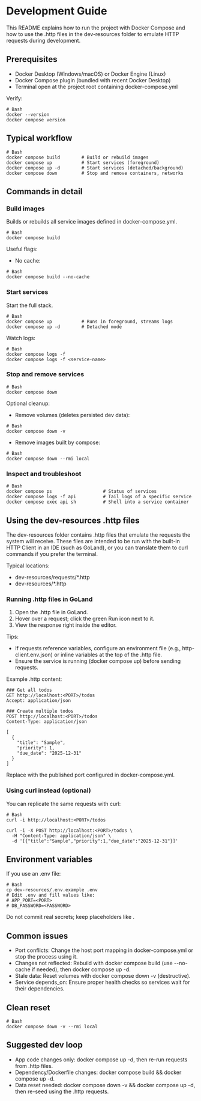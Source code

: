 # Development Guide

This README explains how to run the project with Docker Compose and how to use the .http files in the dev-resources folder to emulate HTTP requests during development.

## Prerequisites
- Docker Desktop (Windows/macOS) or Docker Engine (Linux)
- Docker Compose plugin (bundled with recent Docker Desktop)
- Terminal open at the project root containing docker-compose.yml

Verify:
```shell script
# Bash
docker --version
docker compose version
```


## Typical workflow
```shell script
# Bash
docker compose build        # Build or rebuild images
docker compose up           # Start services (foreground)
docker compose up -d        # Start services (detached/background)
docker compose down         # Stop and remove containers, networks
```


## Commands in detail

### Build images
Builds or rebuilds all service images defined in docker-compose.yml.
```shell script
# Bash
docker compose build
```

Useful flags:
- No cache:
```shell script
# Bash
docker compose build --no-cache
```


### Start services
Start the full stack.
```shell script
# Bash
docker compose up           # Runs in foreground, streams logs
docker compose up -d        # Detached mode
```

Watch logs:
```shell script
# Bash
docker compose logs -f
docker compose logs -f <service-name>
```


### Stop and remove services
```shell script
# Bash
docker compose down
```

Optional cleanup:
- Remove volumes (deletes persisted dev data):
```shell script
# Bash
docker compose down -v
```

- Remove images built by compose:
```shell script
# Bash
docker compose down --rmi local
```


### Inspect and troubleshoot
```shell script
# Bash
docker compose ps                   # Status of services
docker compose logs -f api          # Tail logs of a specific service
docker compose exec api sh          # Shell into a service container
```


## Using the dev-resources .http files

The dev-resources folder contains .http files that emulate the requests the system will receive. These files are intended to be run with the built-in HTTP Client in an IDE (such as GoLand), or you can translate them to curl commands if you prefer the terminal.

Typical locations:
- dev-resources/requests/*.http
- dev-resources/*.http

### Running .http files in GoLand
1. Open the .http file in GoLand.
2. Hover over a request; click the green Run icon next to it.
3. View the response right inside the editor.

Tips:
- If requests reference variables, configure an environment file (e.g., http-client.env.json) or inline variables at the top of the .http file.
- Ensure the service is running (docker compose up) before sending requests.

Example .http content:
```
### Get all todos
GET http://localhost:<PORT>/todos
Accept: application/json

### Create multiple todos
POST http://localhost:<PORT>/todos
Content-Type: application/json

[
  {
    "title": "Sample",
    "priority": 1,
    "due_date": "2025-12-31"
  }
]
```

Replace <PORT> with the published port configured in docker-compose.yml.

### Using curl instead (optional)
You can replicate the same requests with curl:
```shell script
# Bash
curl -i http://localhost:<PORT>/todos

curl -i -X POST http://localhost:<PORT>/todos \
  -H "Content-Type: application/json" \
  -d '[{"title":"Sample","priority":1,"due_date":"2025-12-31"}]'
```


## Environment variables
If you use an .env file:
```shell script
# Bash
cp dev-resources/.env.example .env
# Edit .env and fill values like:
# APP_PORT=<PORT>
# DB_PASSWORD=<PASSWORD>
```

Do not commit real secrets; keep placeholders like <PASSWORD>.

## Common issues
- Port conflicts: Change the host port mapping in docker-compose.yml or stop the process using it.
- Changes not reflected: Rebuild with docker compose build (use --no-cache if needed), then docker compose up -d.
- Stale data: Reset volumes with docker compose down -v (destructive).
- Service depends_on: Ensure proper health checks so services wait for their dependencies.

## Clean reset
```shell script
# Bash
docker compose down -v --rmi local
```


## Suggested dev loop
- App code changes only: docker compose up -d, then re-run requests from .http files.
- Dependency/Dockerfile changes: docker compose build && docker compose up -d.
- Data reset needed: docker compose down -v && docker compose up -d, then re-seed using the .http requests.